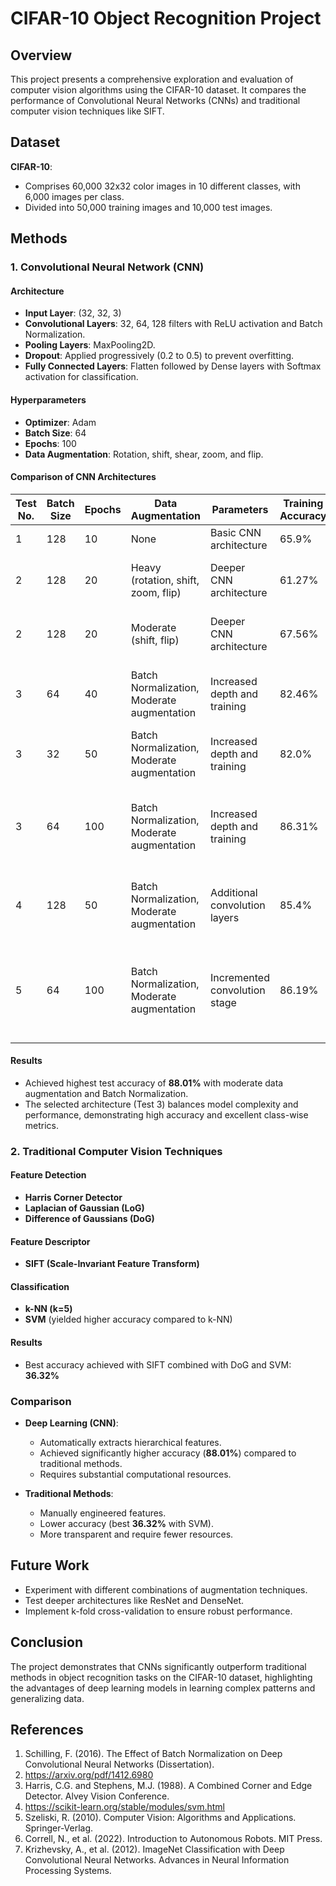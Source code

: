 # CIFAR-10 Object Recognition Project

## Overview

This project presents a comprehensive exploration and evaluation of computer vision algorithms using the CIFAR-10 dataset. It compares the performance of Convolutional Neural Networks (CNNs) and traditional computer vision techniques like SIFT.

## Dataset

**CIFAR-10**:
- Comprises 60,000 32x32 color images in 10 different classes, with 6,000 images per class.
- Divided into 50,000 training images and 10,000 test images.

## Methods

### 1. Convolutional Neural Network (CNN)

#### Architecture

- **Input Layer**: (32, 32, 3)
- **Convolutional Layers**: 32, 64, 128 filters with ReLU activation and Batch Normalization.
- **Pooling Layers**: MaxPooling2D.
- **Dropout**: Applied progressively (0.2 to 0.5) to prevent overfitting.
- **Fully Connected Layers**: Flatten followed by Dense layers with Softmax activation for classification.

#### Hyperparameters

- **Optimizer**: Adam
- **Batch Size**: 64
- **Epochs**: 100
- **Data Augmentation**: Rotation, shift, shear, zoom, and flip.

#### Comparison of CNN Architectures

| Test No. | Batch Size | Epochs | Data Augmentation                            | Parameters                    | Training Accuracy | Test Accuracy | Notes                                                                                           |
|----------|------------|--------|----------------------------------------------|-------------------------------|-------------------|---------------|-------------------------------------------------------------------------------------------------|
| 1        | 128        | 10     | None                                         | Basic CNN architecture        | 65.9%             | 65.82%        | Moderate performance                                                                            |
| 2        | 128        | 20     | Heavy (rotation, shift, zoom, flip)          | Deeper CNN architecture       | 61.27%            | 61.08%        | Worse results with fluctuating accuracies                                                       |
| 2        | 128        | 20     | Moderate (shift, flip)                       | Deeper CNN architecture       | 67.56%            | 67.05%        | Improved accuracy with reduced augmentation                                                     |
| 3        | 64         | 40     | Batch Normalization, Moderate augmentation   | Increased depth and training  | 82.46%            | 82.3%         | Better performance with balanced augmentation                                                   |
| 3        | 32         | 50     | Batch Normalization, Moderate augmentation   | Increased depth and training  | 82.0%             | 83.24%        | Slight improvement with reduced batch size                                                      |
| 3        | 64         | 100    | Batch Normalization, Moderate augmentation   | Increased depth and training  | 86.31%            | 88.01%        | Best test accuracy with balanced complexity and regularization                                  |
| 4        | 128        | 50     | Batch Normalization, Moderate augmentation   | Additional convolution layers | 85.4%             | 85.01%        | Performance saturated with additional layers                                                    |
| 5        | 64         | 100    | Batch Normalization, Moderate augmentation   | Incremented convolution stage | 86.19%            | 85.8%         | Best training accuracy but similar test accuracy to Test 3, indicating mild overfitting |

#### Results

- Achieved highest test accuracy of **88.01%** with moderate data augmentation and Batch Normalization.
- The selected architecture (Test 3) balances model complexity and performance, demonstrating high accuracy and excellent class-wise metrics.

### 2. Traditional Computer Vision Techniques

#### Feature Detection

- **Harris Corner Detector**
- **Laplacian of Gaussian (LoG)**
- **Difference of Gaussians (DoG)**

#### Feature Descriptor

- **SIFT (Scale-Invariant Feature Transform)**

#### Classification

- **k-NN (k=5)**
- **SVM** (yielded higher accuracy compared to k-NN)

#### Results

- Best accuracy achieved with SIFT combined with DoG and SVM: **36.32%**

### Comparison

- **Deep Learning (CNN)**:
  - Automatically extracts hierarchical features.
  - Achieved significantly higher accuracy (**88.01%**) compared to traditional methods.
  - Requires substantial computational resources.

- **Traditional Methods**:
  - Manually engineered features.
  - Lower accuracy (best **36.32%** with SVM).
  - More transparent and require fewer resources.

## Future Work

- Experiment with different combinations of augmentation techniques.
- Test deeper architectures like ResNet and DenseNet.
- Implement k-fold cross-validation to ensure robust performance.

## Conclusion

The project demonstrates that CNNs significantly outperform traditional methods in object recognition tasks on the CIFAR-10 dataset, highlighting the advantages of deep learning models in learning complex patterns and generalizing data.

## References

1. Schilling, F. (2016). The Effect of Batch Normalization on Deep Convolutional Neural Networks (Dissertation).
2. https://arxiv.org/pdf/1412.6980
3. Harris, C.G. and Stephens, M.J. (1988). A Combined Corner and Edge Detector. Alvey Vision Conference.
4. https://scikit-learn.org/stable/modules/svm.html
5. Szeliski, R. (2010). Computer Vision: Algorithms and Applications. Springer-Verlag.
6. Correll, N., et al. (2022). Introduction to Autonomous Robots. MIT Press.
7. Krizhevsky, A., et al. (2012). ImageNet Classification with Deep Convolutional Neural Networks. Advances in Neural Information Processing Systems.

